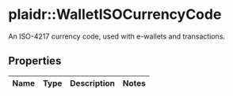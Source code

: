 # plaidr::WalletISOCurrencyCode

An ISO-4217 currency code, used with e-wallets and transactions.

## Properties
Name | Type | Description | Notes
------------ | ------------- | ------------- | -------------


